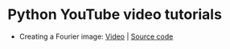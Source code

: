 # Python YouTube video tutorials

* Creating a Fourier image: [Video](https://youtu.be/gJ2m0dd7QpU) | [Source code](/fourier_image.py)
